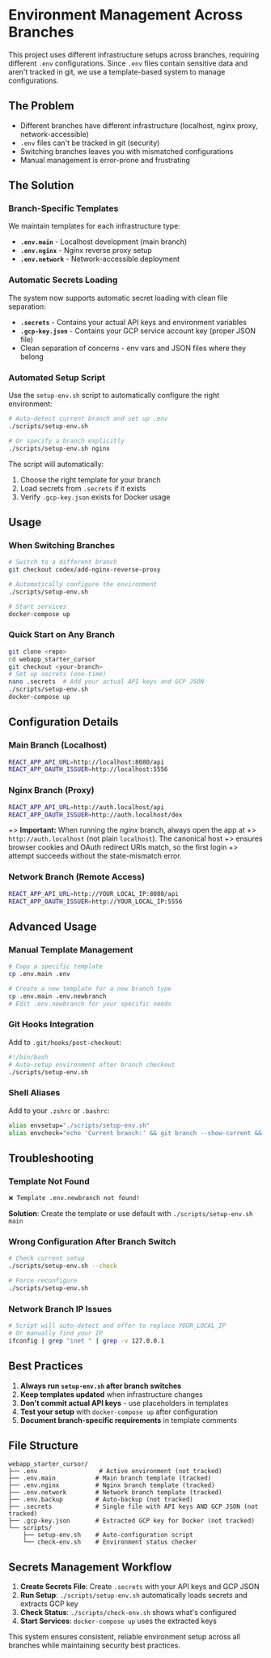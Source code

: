 # Environment Management Across Branches

This project uses different infrastructure setups across branches, requiring different `.env` configurations. Since `.env` files contain sensitive data and aren't tracked in git, we use a template-based system to manage configurations.

## The Problem

- Different branches have different infrastructure (localhost, nginx proxy, network-accessible)
- `.env` files can't be tracked in git (security)
- Switching branches leaves you with mismatched configurations
- Manual management is error-prone and frustrating

## The Solution

### Branch-Specific Templates

We maintain templates for each infrastructure type:

- **`.env.main`** - Localhost development (main branch)
- **`.env.nginx`** - Nginx reverse proxy setup
- **`.env.network`** - Network-accessible deployment

### Automatic Secrets Loading

The system now supports automatic secret loading with clean file separation:

- **`.secrets`** - Contains your actual API keys and environment variables
- **`.gcp-key.json`** - Contains your GCP service account key (proper JSON file)
- Clean separation of concerns - env vars and JSON files where they belong

### Automated Setup Script

Use the `setup-env.sh` script to automatically configure the right environment:

```bash
# Auto-detect current branch and set up .env
./scripts/setup-env.sh

# Or specify a branch explicitly
./scripts/setup-env.sh nginx
```

The script will automatically:
1. Choose the right template for your branch
2. Load secrets from `.secrets` if it exists
3. Verify `.gcp-key.json` exists for Docker usage

## Usage

### When Switching Branches

```bash
# Switch to a different branch
git checkout codex/add-nginx-reverse-proxy

# Automatically configure the environment
./scripts/setup-env.sh

# Start services
docker-compose up
```

### Quick Start on Any Branch

```bash
git clone <repo>
cd webapp_starter_cursor
git checkout <your-branch>
# Set up secrets (one-time)
nano .secrets  # Add your actual API keys and GCP JSON
./scripts/setup-env.sh
docker-compose up
```

## Configuration Details

### Main Branch (Localhost)
```bash
REACT_APP_API_URL=http://localhost:8080/api
REACT_APP_OAUTH_ISSUER=http://localhost:5556
```

### Nginx Branch (Proxy)
```bash
REACT_APP_API_URL=http://auth.localhost/api
REACT_APP_OAUTH_ISSUER=http://auth.localhost/dex
```
+> **Important:** When running the *nginx* branch, always open the app at
+> `http://auth.localhost` (not plain `localhost`).  The canonical host
+> ensures browser cookies and OAuth redirect URIs match, so the first login
+> attempt succeeds without the state-mismatch error.

### Network Branch (Remote Access)
```bash
REACT_APP_API_URL=http://YOUR_LOCAL_IP:8080/api
REACT_APP_OAUTH_ISSUER=http://YOUR_LOCAL_IP:5556
```

## Advanced Usage

### Manual Template Management

```bash
# Copy a specific template
cp .env.main .env

# Create a new template for a new branch type
cp .env.main .env.newbranch
# Edit .env.newbranch for your specific needs
```

### Git Hooks Integration

Add to `.git/hooks/post-checkout`:

```bash
#!/bin/bash
# Auto-setup environment after branch checkout
./scripts/setup-env.sh
```

### Shell Aliases

Add to your `.zshrc` or `.bashrc`:

```bash
alias envsetup="./scripts/setup-env.sh"
alias envcheck="echo 'Current branch:' && git branch --show-current && echo 'Environment:' && head -3 .env"
```

## Troubleshooting

### Template Not Found
```bash
❌ Template .env.newbranch not found!
```
**Solution**: Create the template or use default with `./scripts/setup-env.sh main`

### Wrong Configuration After Branch Switch
```bash
# Check current setup
./scripts/setup-env.sh --check

# Force reconfigure
./scripts/setup-env.sh
```

### Network Branch IP Issues
```bash
# Script will auto-detect and offer to replace YOUR_LOCAL_IP
# Or manually find your IP
ifconfig | grep "inet " | grep -v 127.0.0.1
```

## Best Practices

1. **Always run `setup-env.sh` after branch switches**
2. **Keep templates updated** when infrastructure changes
3. **Don't commit actual API keys** - use placeholders in templates
4. **Test your setup** with `docker-compose up` after configuration
5. **Document branch-specific requirements** in template comments

## File Structure

```
webapp_starter_cursor/
├── .env                 # Active environment (not tracked)
├── .env.main           # Main branch template (tracked)
├── .env.nginx          # Nginx branch template (tracked) 
├── .env.network        # Network branch template (tracked)
├── .env.backup         # Auto-backup (not tracked)
├── .secrets            # Single file with API keys AND GCP JSON (not tracked)
├── .gcp-key.json       # Extracted GCP key for Docker (not tracked)
└── scripts/
    ├── setup-env.sh    # Auto-configuration script
    └── check-env.sh    # Environment status checker
```

## Secrets Management Workflow

1. **Create Secrets File**: Create `.secrets` with your API keys and GCP JSON
2. **Run Setup**: `./scripts/setup-env.sh` automatically loads secrets and extracts GCP key
3. **Check Status**: `./scripts/check-env.sh` shows what's configured
4. **Start Services**: `docker-compose up` uses the extracted keys

This system ensures consistent, reliable environment setup across all branches while maintaining security best practices. 